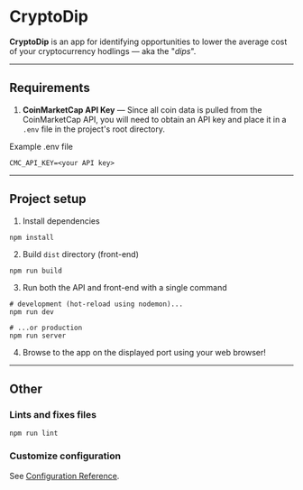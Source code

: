 # CryptoDip
**CryptoDip** is an app for identifying opportunities to lower the average cost of your cryptocurrency hodlings &mdash; aka the "*dips*".

---

## Requirements
1. **CoinMarketCap API Key** &mdash; Since all coin data is pulled from the CoinMarketCap API, you will need to obtain an API key
and place it in a `.env` file in the project's root directory.

Example .env file
```
CMC_API_KEY=<your API key>
```


---

## Project setup
1. Install dependencies

```
npm install
```

2. Build `dist` directory (front-end)

```
npm run build
```

3. Run both the API and front-end with a single command

```
# development (hot-reload using nodemon)...
npm run dev

# ...or production
npm run server
```

4. Browse to the app on the displayed port using your web browser!

---

## Other

### Lints and fixes files
```
npm run lint
```

### Customize configuration
See [Configuration Reference](https://cli.vuejs.org/config/).
